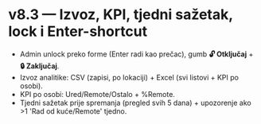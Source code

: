 # v8.3 — Izvoz, KPI, tjedni sažetak, lock i Enter-shortcut
- Admin unlock preko forme (Enter radi kao prečac), gumb **🔓 Otključaj** + **🔒 Zaključaj**.
- Izvoz analitike: CSV (zapisi, po lokaciji) + Excel (svi listovi + KPI po osobi).
- KPI po osobi: Ured/Remote/Ostalo + %Remote.
- Tjedni sažetak prije spremanja (pregled svih 5 dana) + upozorenje ako >1 'Rad od kuće/Remote' tjedno.
